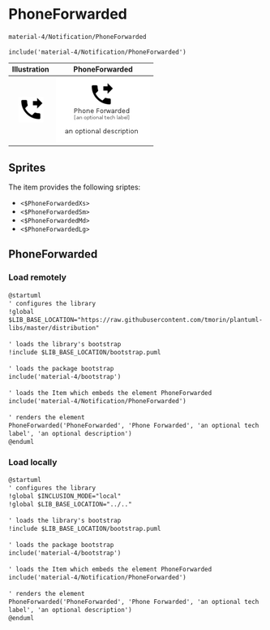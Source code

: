 # PhoneForwarded


```text
material-4/Notification/PhoneForwarded
```

```text
include('material-4/Notification/PhoneForwarded')
```



| Illustration | PhoneForwarded |
| :---: | :---: |
| ![illustration for Illustration](../../material-4/Notification/PhoneForwarded.png) | ![illustration for PhoneForwarded](../../material-4/Notification/PhoneForwarded.Local.png) |



## Sprites
The item provides the following sriptes:

- `<$PhoneForwardedXs>`
- `<$PhoneForwardedSm>`
- `<$PhoneForwardedMd>`
- `<$PhoneForwardedLg>`





## PhoneForwarded

### Load remotely
```plantuml
@startuml
' configures the library
!global $LIB_BASE_LOCATION="https://raw.githubusercontent.com/tmorin/plantuml-libs/master/distribution"

' loads the library's bootstrap
!include $LIB_BASE_LOCATION/bootstrap.puml

' loads the package bootstrap
include('material-4/bootstrap')

' loads the Item which embeds the element PhoneForwarded
include('material-4/Notification/PhoneForwarded')

' renders the element
PhoneForwarded('PhoneForwarded', 'Phone Forwarded', 'an optional tech label', 'an optional description')
@enduml
```

### Load locally
```plantuml
@startuml
' configures the library
!global $INCLUSION_MODE="local"
!global $LIB_BASE_LOCATION="../.."

' loads the library's bootstrap
!include $LIB_BASE_LOCATION/bootstrap.puml

' loads the package bootstrap
include('material-4/bootstrap')

' loads the Item which embeds the element PhoneForwarded
include('material-4/Notification/PhoneForwarded')

' renders the element
PhoneForwarded('PhoneForwarded', 'Phone Forwarded', 'an optional tech label', 'an optional description')
@enduml
```

